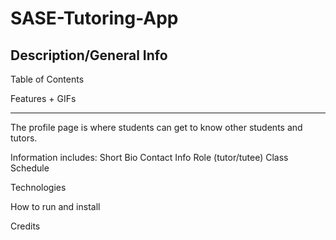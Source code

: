 # SASE-Tutoring-App


## Description/General Info

Table of Contents

Features + GIFs






-----------------------
The profile page is where students can get to know other students and tutors.
 
Information includes:
Short Bio
Contact Info
Role (tutor/tutee)
Class Schedule






Technologies

How to run and install

Credits
